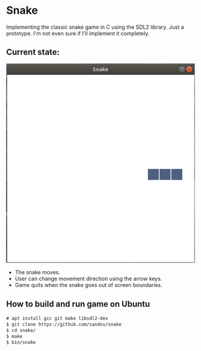 # Snake

Implementing the classic snake game in C using the SDL2 library.
Just a prototype. I'm not even sure if I'll implement it completely.

## Current state:

![screenshot](./public/shot.png?raw=true "Screenshot of Snake game")

- The snake moves.
- User can change movement direction using the arrow keys.
- Game quits when the snake goes out of screen boundaries.

## How to build and run game on Ubuntu

	# apt install gcc git make libsdl2-dev
	$ git clone https://github.com/sandov/snake
	$ cd snake/
	$ make
	$ bin/snake
